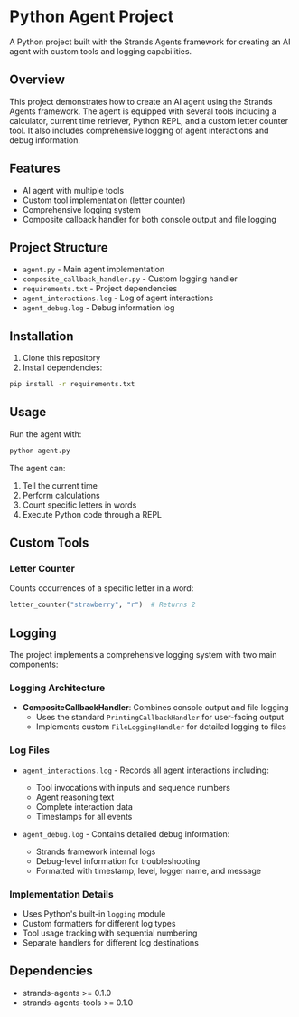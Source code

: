 # Python Agent Project

A Python project built with the Strands Agents framework for creating an AI agent with custom tools and logging capabilities.

## Overview

This project demonstrates how to create an AI agent using the Strands Agents framework. The agent is equipped with several tools including a calculator, current time retriever, Python REPL, and a custom letter counter tool. It also includes comprehensive logging of agent interactions and debug information.

## Features

- AI agent with multiple tools
- Custom tool implementation (letter counter)
- Comprehensive logging system
- Composite callback handler for both console output and file logging

## Project Structure

- `agent.py` - Main agent implementation
- `composite_callback_handler.py` - Custom logging handler
- `requirements.txt` - Project dependencies
- `agent_interactions.log` - Log of agent interactions
- `agent_debug.log` - Debug information log

## Installation

1. Clone this repository
2. Install dependencies:

```bash
pip install -r requirements.txt
```

## Usage

Run the agent with:

```bash
python agent.py
```

The agent can:
1. Tell the current time
2. Perform calculations
3. Count specific letters in words
4. Execute Python code through a REPL

## Custom Tools

### Letter Counter
Counts occurrences of a specific letter in a word:

```python
letter_counter("strawberry", "r")  # Returns 2
```

## Logging

The project implements a comprehensive logging system with two main components:

### Logging Architecture
- **CompositeCallbackHandler**: Combines console output and file logging
  - Uses the standard `PrintingCallbackHandler` for user-facing output
  - Implements custom `FileLoggingHandler` for detailed logging to files

### Log Files
- `agent_interactions.log` - Records all agent interactions including:
  - Tool invocations with inputs and sequence numbers
  - Agent reasoning text
  - Complete interaction data
  - Timestamps for all events

- `agent_debug.log` - Contains detailed debug information:
  - Strands framework internal logs
  - Debug-level information for troubleshooting
  - Formatted with timestamp, level, logger name, and message

### Implementation Details
- Uses Python's built-in `logging` module
- Custom formatters for different log types
- Tool usage tracking with sequential numbering
- Separate handlers for different log destinations

## Dependencies

- strands-agents >= 0.1.0
- strands-agents-tools >= 0.1.0
